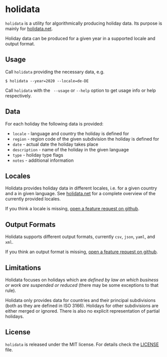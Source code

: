# holidata

`holidata` is a utility for algorithmically producing holiday data.
Its purpose is mainly for [holidata.net](https://holidata.net).

Holiday data can be produced for a given year in a supported locale and output format.

## Usage

Call `holidata` providing the necessary data, e.g.
```
$ holidata --year=2020 --locale=de-DE
```
Call `holidata` with the ` --usage` or `--help` option to get usage info or help respectively.
 
## Data

For each holiday the following data is provided:
* `locale` - language and country the holiday is defined for
* `region` - region code of the given subdivision the holiday is defined for
* `date` - actual date the holiday takes place
* `description` - name of the holiday in the given language
* `type` - holiday type flags
* `notes` - additional information

## Locales

Holidata provides holiday data in different locales, i.e. for a given country and a in given language.
See [holidata.net](https://holidata.net/locale_index.html) for a complete overview of the currently provided locales.

If you think a locale is missing, [open a feature request on github](https://github.com/GothenburgBitFactory/holidata/issues).

## Output Formats

Holidata supports different output formats, currently `csv`, `json`, `yaml`, and `xml`.

If you think an output format is missing, [open a feature request on github](https://github.com/GothenburgBitFactory/holidata/issues).

## Limitations

Holidata focuses on holidays which are _defined by law on which business or work are suspended or reduced_ (there may be some exceptions to that rule).

Holidata only provides data for countries and their principal subdivisions (both as they are defined in ISO 3166).
Holidays for other subdivisions are either merged or ignored.
There is also no explicit representation of partial holidays.

## License

`holidata` is released under the MIT license. For details check the [LICENSE](LICENSE) file.
